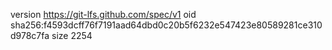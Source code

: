 version https://git-lfs.github.com/spec/v1
oid sha256:f4593dcff76f7191aad64dbd0c20b5f6232e547423e80589281ce310d978c7fa
size 2254
